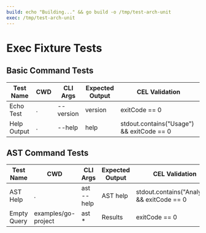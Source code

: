```yaml
---
build: echo "Building..." && go build -o /tmp/test-arch-unit
exec: /tmp/test-arch-unit
---
```

# Exec Fixture Tests

## Basic Command Tests

| Test Name | CWD | CLI Args | Expected Output | CEL Validation |
|-----------|-----|----------|-----------------|----------------|
| Echo Test | . | --version | version | exitCode == 0 |
| Help Output | . | --help | help | stdout.contains("Usage") && exitCode == 0 |

## AST Command Tests

| Test Name | CWD | CLI Args | Expected Output | CEL Validation |
|-----------|-----|----------|-----------------|----------------|
| AST Help | . | ast --help | AST help | stdout.contains("Analyze") && exitCode == 0 |
| Empty Query | examples/go-project | ast * | Results | exitCode == 0 |